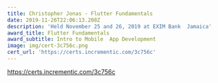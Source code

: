 ```yaml
---
title: Christopher Jonas - Flutter Fundamentals
date: 2019-11-26T22:06:13.208Z
description: 'Held November 25 and 26, 2019 at EXIM Bank  Jamaica'
award_title: Flutter Fundamentals
award_subtitle: Intro to Mobile  App Development
image: img/cert-3c756c.png
cert_url: 'https://certs.incrementic.com/3c756c'
---
```

<https://certs.incrementic.com/3c756c>

